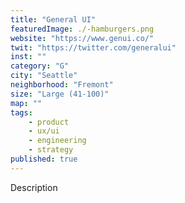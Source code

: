 ```yaml
---
title: "General UI"
featuredImage: ./-hamburgers.png
website: "https://www.genui.co/"
twit: "https://twitter.com/generalui"
inst: ""
category: "G"
city: "Seattle"
neighborhood: "Fremont"
size: "Large (41-100)"
map: ""
tags:
    - product
    - ux/ui
    - engineering
    - strategy
published: true
---
```


Description
